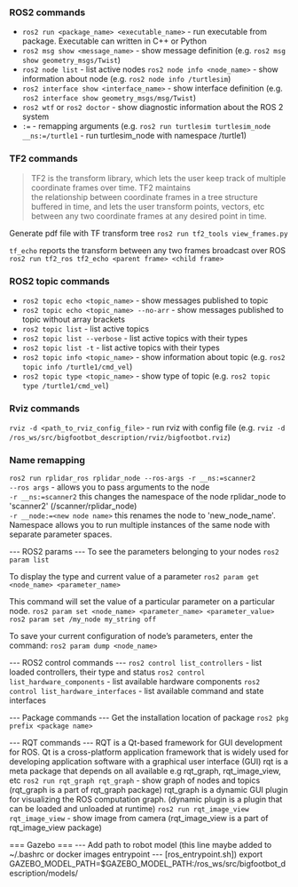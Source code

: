 ### ROS2 commands
- `ros2 run <package_name> <executable_name>` - run executable from package. Executable can written in C++ or Python
- `ros2 msg show <message_name>` - show message definition (e.g. `ros2 msg show geometry_msgs/Twist`)
- `ros2 node list` - list active nodes 
  `ros2 node info <node_name>` - show information about node (e.g. `ros2 node info /turtlesim`)
- `ros2 interface show <interface_name>` - show interface definition (e.g. `ros2 interface show geometry_msgs/msg/Twist`)
- `ros2 wtf` or `ros2 doctor` - show diagnostic information about the ROS 2 system
- `:=` - remapping arguments (e.g. `ros2 run turtlesim turtlesim_node __ns:=/turtle1` - run turtlesim_node with namespace /turtle1)

### TF2 commands
> TF2 is the transform library, which lets the user keep track of multiple coordinate frames over time. TF2 maintains  
> the relationship between coordinate frames in a tree structure buffered  in time, and lets the user transform points, 
> vectors, etc between any two coordinate frames at any desired point in time.

Generate pdf file with TF transform tree
`ros2 run tf2_tools view_frames.py`

`tf_echo` reports the transform between any two frames broadcast over ROS
  `ros2 run tf2_ros tf2_echo <parent frame> <child frame>`

### ROS2 topic commands
- `ros2 topic echo <topic_name>` - show messages published to topic
- `ros2 topic echo <topic_name> --no-arr` - show messages published to topic without array brackets
- `ros2 topic list` - list active topics
- `ros2 topic list --verbose` - list active topics with their types
- `ros2 topic list -t` - list active topics with their types
- `ros2 topic info <topic_name>` - show information about topic (e.g. `ros2 topic info /turtle1/cmd_vel`)
- `ros2 topic type <topic_name>` - show type of topic (e.g. `ros2 topic type /turtle1/cmd_vel`)
 
### Rviz commands
`rviz -d <path_to_rviz_config_file>` - run rviz with config file (e.g. `rviz -d /ros_ws/src/bigfootbot_description/rviz/bigfootbot.rviz`)

### Name remapping
`ros2 run rplidar_ros rplidar_node --ros-args -r __ns:=scanner2`  
`--ros args` - allows you to pass arguments to the node  
`-r __ns:=scanner2` this changes the namespace of the node rplidar_node to 'scanner2' (/scanner/rplidar_node)   
`-r __node:=<new node name>` this renames the node to 'new_node_name'.  
Namespace allows you to run multiple instances of the same node with separate parameter spaces. 

--- ROS2 params ---
  To see the parameters belonging to your nodes
  `ros2 param list`

  To display the type and current value of a parameter
  `ros2 param get <node_name> <parameter_name>`

  This command will set the value of a particular parameter on a particular node. 
  `ros2 param set <node_name> <parameter_name> <parameter_value>`
  `ros2 param set /my_node my_string off`

  To save your current configuration of node’s parameters, enter the command:
  `ros2 param dump <node_name>`

  --- ROS2 control commands ---
  `ros2 control list_controllers` - list loaded controllers, their type and status
  `ros2 control list_hardware_components` - list available hardware components
  `ros2 control list_hardware_interfaces` - list available command and state interfaces

  --- Package commands ---
  Get the installation location of package
  `ros2 pkg prefix <package name>`

  --- RQT commands ---
  RQT is a Qt-based framework for GUI development for ROS. 
  Qt is a cross-platform application framework that is widely used for developing application software with a 
  graphical user interface (GUI)
  rqt is a meta package that depends on all available e.g rqt_graph, rqt_image_view, etc
  `ros2 run rqt_graph rqt_graph` - show graph of nodes and topics (rqt_graph is a part of rqt_graph package)
                                   rqt_graph is a dynamic GUI plugin for visualizing the ROS computation graph.
                                   (dynamic plugin is a plugin that can be loaded and unloaded at runtime)
  `ros2 run rqt_image_view rqt_image_view` - show image from camera (rqt_image_view is a part of rqt_image_view package)


=== Gazebo ===
--- Add path to robot model (this line maybe added to ~/.bashrc or docker images entrypoint
--- [ros_entrypoint.sh])
export GAZEBO_MODEL_PATH=$GAZEBO_MODEL_PATH:/ros_ws/src/bigfootbot_description/models/